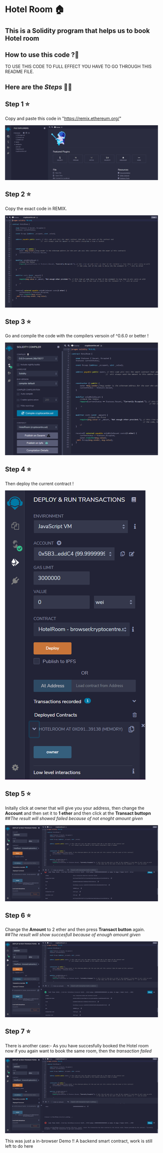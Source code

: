 # Hotel Room 🏠
## This is a Solidity program that helps us to book Hotel room

## How to use this code ?🤔


TO USE THIS CODE TO FULL EFFECT YOU HAVE TO GO THROUGH THIS README FILE.


## Here are the *Steps*  🤘🏻
## Step 1  ⭐
Copy and paste this code  in "https://remix.ethereum.org/"

![](images/1.png)

## Step 2  ⭐
Copy the exact code in REMIX.

![](images/2.png)

## Step 3  ⭐
Go and compile the code with the compilers versoin of ^0.6.0 or better !


![](images/3.png)


## Step 4  ⭐
Then deploy the current contract !

![](images/4.png)

## Step 5  ⭐
Initally click at owner that will give you your address, then change the **Account** and then set it to **1 ether** and then click at the **Transact buttopn**
##*The result will showed failed because of not enoght amount given*


![](images/5.png)


## Step 6  ⭐
Change the **Amount** to 2 ether and then press **Transact button** again.
##*The result will show succesfull because of enough amount given*


![](images/6.png)


## Step 7 ⭐
There is another case:-
As you have succesfully booked the Hotel room now if you again want to book the same room, then the *transaction failed*


![](images/7.png)

This was just a in-browser Demo !! A backend smart contract, work is still left to do here 

